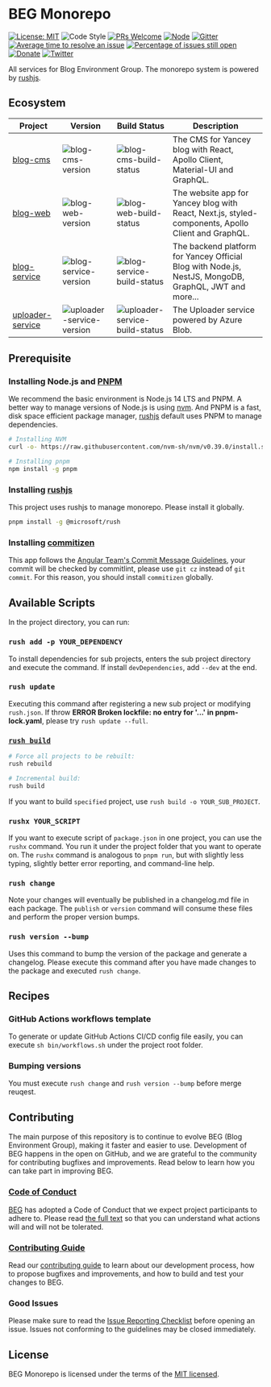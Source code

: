 # BEG Monorepo

[![License: MIT](https://img.shields.io/badge/License-MIT-green.svg)](https://opensource.org/licenses/MIT)
![Code Style](https://camo.githubusercontent.com/c83b8df34339bd302b7fd3fbb631f99ba25f87f8/68747470733a2f2f696d672e736869656c64732e696f2f62616467652f636f64655f7374796c652d70726574746965722d6666363962342e737667)
[![PRs Welcome](https://img.shields.io/badge/PRs-welcome-green.svg)](https://github.com/Yancey-Blog/beg-monorepo/pulls)
[![Node](https://img.shields.io/badge/node-%3E%3D14.18.1-orange.svg)](https://nodejs.org/en/)
[![Gitter](https://badges.gitter.im/yancey-official/community.svg)](https://gitter.im/yancey-official/community?utm_source=badge&utm_medium=badge&utm_campaign=pr-badge)
[![Average time to resolve an issue](https://isitmaintained.com/badge/resolution/Yancey-Blog/beg-monorepo.svg)](https://isitmaintained.com/project/Yancey-Blog/beg-monorepo)
[![Percentage of issues still open](https://isitmaintained.com/badge/open/Yancey-Blog/beg-monorepo.svg)](https://isitmaintained.com/project/Yancey-Blog/beg-monorepo)
[![Donate](https://img.shields.io/badge/Donate-PayPal-ff3f59.svg)](https://www.paypal.me/yanceyleo)
[![Twitter](https://img.shields.io/twitter/follow/YanceyOfficial.svg?style=social&label=Follow)](https://twitter.com/YanceyOfficial)

All services for Blog Environment Group. The monorepo system is powered by [rushjs](https://rushjs.io/).

## Ecosystem

| Project               | Version                       | Build Status                       | Description                                             |
| --------------------- | ----------------------------- | ---------------------------------- | ------------------------------------------------------- |
| [blog-cms]            | ![blog-cms-version]           | ![blog-cms-build-status]           | The CMS for Yancey blog with React, Apollo Client, Material-UI and GraphQL.
| [blog-web]            | ![blog-web-version]           | ![blog-web-build-status]           | The website app for Yancey blog with React, Next.js, styled-components, Apollo Client and GraphQL.                            |
| [blog-service]        | ![blog-service-version]       | ![blog-service-build-status]       | The backend platform for Yancey Official Blog with Node.js, NestJS, MongoDB, GraphQL, JWT and more...                                     |
| [uploader-service]    | ![uploader-service-version]   | ![uploader-service-build-status]   | The Uploader service powered by Azure Blob. |

[blog-cms]: ./apps/blog-cms
[blog-web]: ./apps/blog-web
[blog-service]: .app/blog-service
[uploader-service]:.app/uploader-service
[blog-cms-version]: https://img.shields.io/badge/Version-v4.3.1-brightgreen
[blog-web-version]: https://img.shields.io/badge/Version-v4.26.0-brightgreen
[blog-service-version]: https://img.shields.io/badge/Version-v2.3.2-brightgreen
[uploader-service-version]: https://img.shields.io/badge/Version-v1.1.1-brightgreen
[blog-cms-build-status]: https://github.com/Yancey-Blog/beg-monorepo/actions/workflows/github-actions-blog-cms.yml/badge.svg
[blog-web-build-status]: https://github.com/Yancey-Blog/beg-monorepo/actions/workflows/github-actions-blog-web.yml/badge.svg
[blog-service-build-status]: https://github.com/Yancey-Blog/beg-monorepo/actions/workflows/github-actions-blog-service.yml/badge.svg
[uploader-service-build-status]: https://github.com/Yancey-Blog/beg-monorepo/actions/workflows/github-actions-uploader-service.yml/badge.svg

## Prerequisite

### Installing Node.js and [PNPM](https://pnpm.io)

We recommend the basic environment is Node.js 14 LTS and PNPM. A better way to manage versions of Node.js is using [nvm](https://github.com/nvm-sh/nvm). And PNPM is a fast, disk space efficient package manager, [rushjs](https://rushjs.io/) default uses PNPM to manage dependencies.

```bash
# Installing NVM
curl -o- https://raw.githubusercontent.com/nvm-sh/nvm/v0.39.0/install.sh | bash

# Installing pnpm
npm install -g pnpm
```

### Installing [rushjs](https://rushjs.io/)

This project uses rushjs to manage monorepo. Please install it globally.

```bash
pnpm install -g @microsoft/rush
```

### Installing [commitizen](https://github.com/commitizen/cz-cli)

This app follows the [Angular Team's Commit Message Guidelines](https://github.com/angular/angular/blob/master/CONTRIBUTING.md#commit), your commit will be checked by commitlint, please use `git cz` instead of `git commit`. For this reason, you should install `commitizen` globally.

## Available Scripts

In the project directory, you can run:

### `rush add -p YOUR_DEPENDENCY`

To install dependencies for sub projects, enters the sub project directory and execute the command. If install `devDependencies`, add `--dev` at the end.

### `rush update`

Executing this command after registering a new sub project or modifying `rush.json`. If throw **ERROR Broken lockfile: no entry for '...' in pnpm-lock.yaml**, please try `rush update --full`.

### [`rush build`](https://rushjs.io/pages/commands/rush_build/)

```bash
# Force all projects to be rebuilt:
rush rebuild

# Incremental build:
rush build
```

If you want to build `specified` project, use `rush build -o YOUR_SUB_PROJECT`.

### `rushx YOUR_SCRIPT`

If you want to execute script of `package.json` in one project, you can use the `rushx` command. You run it under the project folder that you want to operate on. The `rushx` command is analogous to `pnpm run`, but with slightly less typing, slightly better error reporting, and command-line help.

### `rush change`

Note your changes will eventually be published in a changelog.md file in each package. The `publish` or `version` command will consume these files and
perform the proper version bumps.

### `rush version --bump`

Uses this command to bump the version of the package and generate a changelog. Please execute this command after you have made changes to the package and executed `rush change`.

## Recipes

### GitHub Actions workflows template

To generate or update GitHub Actions CI/CD config file easily, you can execute `sh bin/workflows.sh` under the project root folder.

### Bumping versions

You must execute `rush change` and `rush version --bump` before merge reuqest.

## Contributing

The main purpose of this repository is to continue to evolve BEG (Blog Environment Group), making it faster and easier to use. Development of BEG happens in the open on GitHub, and we are grateful to the community for contributing bugfixes and improvements. Read below to learn how you can take part in improving BEG.

### [Code of Conduct](./CODE_OF_CONDUCT.md)

[BEG](https://github.com/Yancey-Blog) has adopted a Code of Conduct that we expect project participants to adhere to. Please read [the full text](./CODE_OF_CONDUCT.md) so that you can understand what actions will and will not be tolerated.

### [Contributing Guide](./CONTRIBUTING.md)

Read our [contributing guide](./CONTRIBUTING.md) to learn about our development process, how to propose bugfixes and improvements, and how to build and test your changes to BEG.

### Good Issues

Please make sure to read the [Issue Reporting Checklist](./.github/ISSUE_TEMPLATE/bug_report.md) before opening an issue. Issues not conforming to the guidelines may be closed immediately.

## License

BEG Monorepo is licensed under the terms of the [MIT licensed](https://opensource.org/licenses/MIT).
